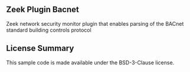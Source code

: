 ## Zeek Plugin Bacnet

Zeek network security monitor plugin that enables parsing of the BACnet standard building controls protocol

## License Summary

This sample code is made available under the BSD-3-Clause license. 
